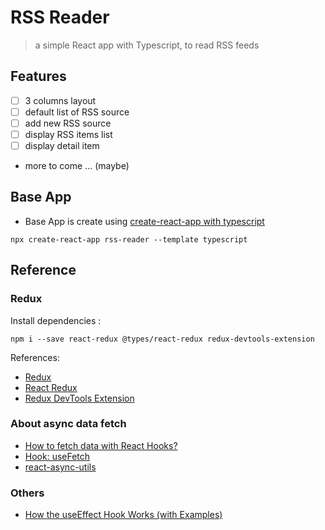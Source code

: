 # RSS Reader
> a simple React app with Typescript, to read RSS feeds

## Features

- [ ] 3 columns layout 
- [ ] default list of RSS source
- [ ] add new RSS source
- [ ] display RSS items list
- [ ] display detail item
- more to come ... (maybe)

## Base App
- Base App is create using [create-react-app with typescript](https://create-react-app.dev/docs/adding-typescript/)
```
npx create-react-app rss-reader --template typescript
```

## Reference
### Redux

Install dependencies :
```
npm i --save react-redux @types/react-redux redux-devtools-extension
```
References:
- [Redux](https://redux.js.org/)
- [React Redux](https://react-redux.js.org/)
- [Redux DevTools Extension](http://extension.remotedev.io/)

### About async data fetch
- [How to fetch data with React Hooks?](https://www.robinwieruch.de/react-hooks-fetch-data)
- [Hook: useFetch](https://use-http.com)
- [react-async-utils](https://github.com/CarlosGines/react-async-utils)

### Others
- [How the useEffect Hook Works (with Examples)](https://daveceddia.com/useeffect-hook-examples/)

